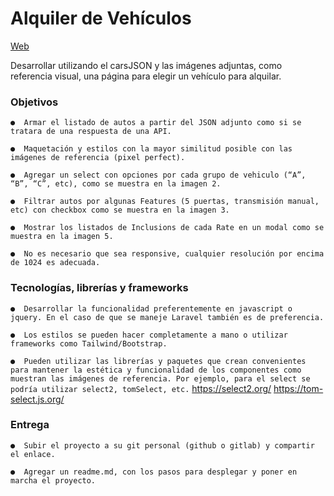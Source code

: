
# Alquiler de Vehículos

[Web](https://nicomarshal.github.io/challeng)

Desarrollar utilizando el carsJSON y las imágenes adjuntas, como referencia visual, una página para elegir un vehículo para alquilar.


### Objetivos
`●	Armar el listado de autos a partir del JSON adjunto como si se tratara de una respuesta de una API.`

`●	Maquetación y estilos con la mayor similitud posible con las imágenes de referencia (pixel perfect).`

`●	Agregar un select con opciones por cada grupo de vehiculo (“A”, “B”, “C”, etc), como se muestra en la imagen 2.`

`●	Filtrar autos por algunas Features (5 puertas, transmisión manual, etc) con checkbox como se muestra en la imagen 3.`

`●	Mostrar los listados de Inclusions de cada Rate en un modal como se muestra en la imagen 5.`

`●	No es necesario que sea responsive, cualquier resolución por encima de 1024 es adecuada.`


### Tecnologías, librerías y frameworks

`●	Desarrollar la funcionalidad preferentemente en javascript o jquery. En el caso de que se maneje Laravel también es de preferencia.`

`●	Los estilos se pueden hacer completamente a mano o utilizar frameworks como Tailwind/Bootstrap.`

`●	Pueden utilizar las librerías y paquetes que crean convenientes para mantener la estética y funcionalidad de los componentes como muestran las imágenes de referencia.
Por ejemplo, para el select se podría utilizar select2, tomSelect, etc.` https://select2.org/ https://tom-select.js.org/


### Entrega
`●	Subir el proyecto a su git personal (github o gitlab) y compartir el enlace.`

`●	Agregar un readme.md, con los pasos para desplegar y poner en marcha el proyecto.`
